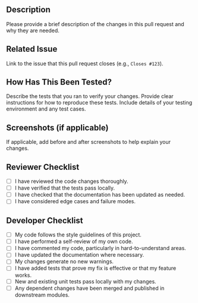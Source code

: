 ## Description

Please provide a brief description of the changes in this pull request and why they are needed.

## Related Issue

Link to the issue that this pull request closes (e.g., `Closes #123`).

## How Has This Been Tested?

Describe the tests that you ran to verify your changes. Provide clear instructions for how to reproduce these tests. Include details of your testing environment and any test cases.

## Screenshots (if applicable)

If applicable, add before and after screenshots to help explain your changes.

## Reviewer Checklist

- [ ] I have reviewed the code changes thoroughly.
- [ ] I have verified that the tests pass locally.
- [ ] I have checked that the documentation has been updated as needed.
- [ ] I have considered edge cases and failure modes.

## Developer Checklist

- [ ] My code follows the style guidelines of this project.
- [ ] I have performed a self-review of my own code.
- [ ] I have commented my code, particularly in hard-to-understand areas.
- [ ] I have updated the documentation where necessary.
- [ ] My changes generate no new warnings.
- [ ] I have added tests that prove my fix is effective or that my feature works.
- [ ] New and existing unit tests pass locally with my changes.
- [ ] Any dependent changes have been merged and published in downstream modules.

